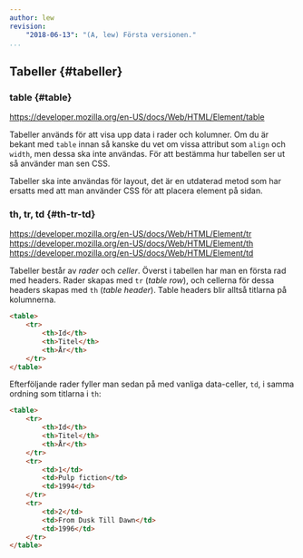```yaml
---
author: lew
revision:
    "2018-06-13": "(A, lew) Första versionen."
...
```

Tabeller {#tabeller}
---------------------------------------------------

### table {#table}

<a href='https://developer.mozilla.org/en-US/docs/Web/HTML/Element/table'>https://developer.mozilla.org/en-US/docs/Web/HTML/Element/table</a>

Tabeller används för att visa upp data i rader och kolumner. Om du är bekant med `table` innan så kanske du vet om vissa attribut som `align` och `width`, men dessa ska inte användas. För att bestämma hur tabellen ser ut så använder man sen CSS.

Tabeller ska inte användas för layout, det är en utdaterad metod som har ersatts med att man använder CSS för att placera element på sidan.



### th, tr, td {#th-tr-td}

<a href='https://developer.mozilla.org/en-US/docs/Web/HTML/Element/tr'>https://developer.mozilla.org/en-US/docs/Web/HTML/Element/tr</a>
<a href='https://developer.mozilla.org/en-US/docs/Web/HTML/Element/th'>https://developer.mozilla.org/en-US/docs/Web/HTML/Element/th</a>
<a href='https://developer.mozilla.org/en-US/docs/Web/HTML/Element/td'>https://developer.mozilla.org/en-US/docs/Web/HTML/Element/td</a>

Tabeller består av *rader* och *celler*. Överst i tabellen har man en första rad med headers. Rader skapas med `tr` (*table row*), och cellerna för dessa headers skapas med `th` (*table header*). Table headers blir alltså titlarna på kolumnerna.

```html
<table>
	<tr>
		<th>Id</th>
		<th>Titel</th>
		<th>År</th>
	</tr>
</table>
```

Efterföljande rader fyller man sedan på med vanliga data-celler, `td`, i samma ordning som titlarna i `th`:

```html
<table>
	<tr>
		<th>Id</th>
		<th>Titel</th>
		<th>År</th>
	</tr>
	<tr>
		<td>1</td>
		<td>Pulp fiction</td>
		<td>1994</td>
	</tr>
	<tr>
		<td>2</td>
		<td>From Dusk Till Dawn</td>
		<td>1996</td>
	</tr>
</table>
```
